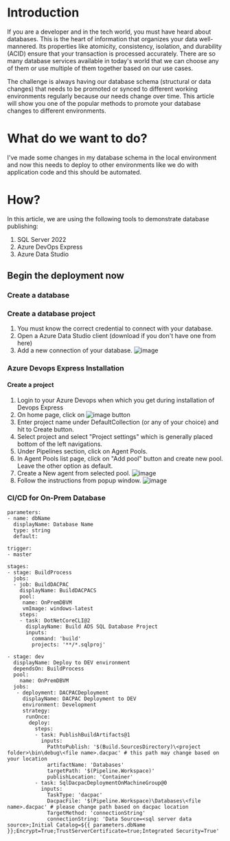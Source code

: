# Introduction
If you are a developer and in the tech world, you must have heard about databases. This is the heart of information that organizes your data well-mannered. Its properties like atomicity, consistency, isolation, and durability (ACID) ensure that your transaction is processed accurately.
There are so many database services available in today's world that we can choose any of them or use multiple of them together based on our use cases. 

The challenge is always having our database schema (structural or data changes) that needs to be promoted or synced to different working environments regularly because our needs change over time. This article will show you one of the popular methods to promote your database changes to different environments.

# What do we want to do?
I've made some changes in my database schema in the local environment and now this needs to deploy to other environments like we do with application code and this should be automated.

# How?
In this article, we are using the following tools to demonstrate database publishing:
1. SQL Server 2022
2. Azure DevOps Express
3. Azure Data Studio
   
## Begin the deployment now

### Create a database

### Create a database project
1. You must know the correct credential to connect with your database.
2. Open a Azure Data Studio client (download if you don't have one from here)
3. Add a new connection of your database.
  ![image](https://github.com/rajeesing/StraightToBusiness/assets/7796293/b609082f-86ff-4eac-b8f2-22f08421d1da)

### Azure Devops Express Installation

#### Create a project
1. Login to your Azure Devops when which you get during installation of Devops Express
2. On home page, click on ![image](https://github.com/rajeesing/StraightToBusiness/assets/7796293/75c233ce-88de-4af1-9abe-b3b67a6ba994) button
3. Enter project name under DefaultCollection (or any of your choice) and hit to Create button.
4. Select project and select "Project settings" which is generally placed bottom of the left navigations.
5. Under Pipelines section, click on Agent Pools.
6. In Agent Pools list page, click on "Add pool" button and create new pool. Leave the other option as default.
7. Create a New agent from selected pool.
   ![image](https://github.com/rajeesing/StraightToBusiness/assets/7796293/e638729e-6b2f-4baa-8a86-074905090d8d)
8. Follow the instructions from popup window.
![image](https://github.com/rajeesing/StraightToBusiness/assets/7796293/2ec1f13b-702f-432b-bf1f-0e0324a7a8bb)




### CI/CD for On-Prem Database




```
parameters:
- name: dbName
  displayName: Database Name
  type: string
  default: 

trigger:
- master

stages:
- stage: BuildProcess
  jobs:
  - job: BuildDACPAC
    displayName: BuildDACPACS
    pool:
     name: OnPremDBVM
     vmImage: windows-latest
    steps:
    - task: DotNetCoreCLI@2
      displayName: Build ADS SQL Database Project
      inputs:
        command: 'build'
        projects: '**/*.sqlproj'
    
- stage: dev
  displayName: Deploy to DEV environment
  dependsOn: BuildProcess
  pool:
    name: OnPremDBVM
  jobs:
   - deployment: DACPACDeployment
     displayName: DACPAC Deployment to DEV
     environment: Development
     strategy:
      runOnce:
       deploy:
         steps:
         - task: PublishBuildArtifacts@1
           inputs:
             PathtoPublish: '$(Build.SourcesDirectory)\<project folder>\bin\debug\<file name>.dacpac' # this path may change based on your location
             artifactName: 'Databases'
             targetPath: '$(Pipeline.Workspace)'
             publishLocation: 'Container'
         - task: SqlDacpacDeploymentOnMachineGroup@0
           inputs:
             TaskType: 'dacpac'
             DacpacFile: '$(Pipeline.Workspace)\Databases\<file name>.dacpac' # please change path based on dacpac location
             TargetMethod: 'connectionString'
             connectionString: 'Data Source=<sql server data source>;Initial Catalog=${{ parameters.dbName }};Encrypt=True;TrustServerCertificate=true;Integrated Security=True'
```


